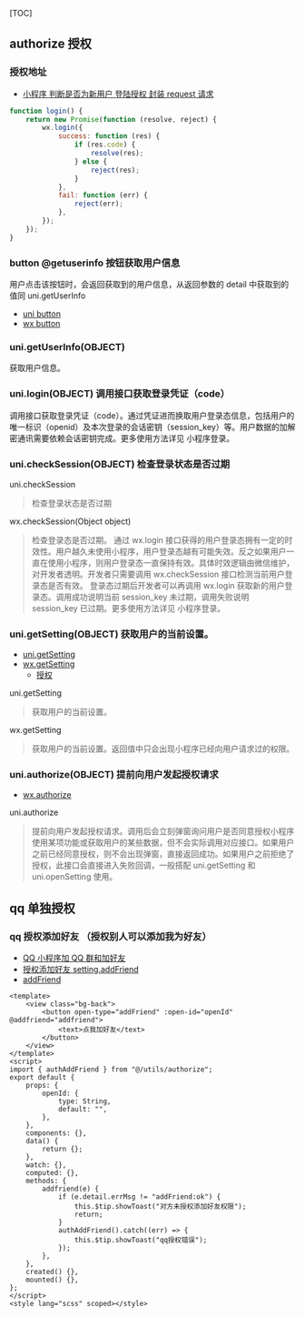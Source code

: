 [TOC]

## authorize 授权

### 授权地址

-   [小程序 判断是否为新用户 登陆授权 封装 request 请求](https://www.jianshu.com/p/ed225b88bb9a)

```js
function login() {
	return new Promise(function (resolve, reject) {
		wx.login({
			success: function (res) {
				if (res.code) {
					resolve(res);
				} else {
					reject(res);
				}
			},
			fail: function (err) {
				reject(err);
			},
		});
	});
}
```

### button @getuserinfo 按钮获取用户信息

用户点击该按钮时，会返回获取到的用户信息，从返回参数的 detail 中获取到的值同 uni.getUserInfo

-   [uni button](https://uniapp.dcloud.io/component/button)
-   [wx button](https://developers.weixin.qq.com/miniprogram/dev/component/button.html)

### uni.getUserInfo(OBJECT)

获取用户信息。

### uni.login(OBJECT) 调用接口获取登录凭证（code）

调用接口获取登录凭证（code）。通过凭证进而换取用户登录态信息，包括用户的唯一标识（openid）及本次登录的会话密钥（session_key）等。用户数据的加解密通讯需要依赖会话密钥完成。更多使用方法详见 小程序登录。

### uni.checkSession(OBJECT) 检查登录状态是否过期

uni.checkSession

> 检查登录状态是否过期

wx.checkSession(Object object)

> 检查登录态是否过期。
> 通过 wx.login 接口获得的用户登录态拥有一定的时效性。用户越久未使用小程序，用户登录态越有可能失效。反之如果用户一直在使用小程序，则用户登录态一直保持有效。具体时效逻辑由微信维护，对开发者透明。开发者只需要调用 wx.checkSession 接口检测当前用户登录态是否有效。
> 登录态过期后开发者可以再调用 wx.login 获取新的用户登录态。调用成功说明当前 session_key 未过期，调用失败说明 session_key 已过期。更多使用方法详见 小程序登录。

### uni.getSetting(OBJECT) 获取用户的当前设置。

-   [uni.getSetting](https://uniapp.dcloud.io/api/other/setting?id=getsetting)
-   [wx.getSetting](https://developers.weixin.qq.com/miniprogram/dev/api/open-api/setting/wx.getSetting.html)
    -   [授权](https://developers.weixin.qq.com/miniprogram/dev/framework/open-ability/authorize.html)

uni.getSetting

> 获取用户的当前设置。

wx.getSetting

> 获取用户的当前设置。返回值中只会出现小程序已经向用户请求过的权限。

### uni.authorize(OBJECT) 提前向用户发起授权请求

-   [wx.authorize](https://developers.weixin.qq.com/miniprogram/dev/api/open-api/authorize/wx.authorize.html)

uni.authorize

> 提前向用户发起授权请求。调用后会立刻弹窗询问用户是否同意授权小程序使用某项功能或获取用户的某些数据，但不会实际调用对应接口。如果用户之前已经同意授权，则不会出现弹窗，直接返回成功。如果用户之前拒绝了授权，此接口会直接进入失败回调，一般搭配 uni.getSetting 和 uni.openSetting 使用。

## qq 单独授权

### qq 授权添加好友 （授权别人可以添加我为好友）

-   [QQ 小程序加 QQ 群和加好友](https://blog.csdn.net/weixin_45514169/article/details/107397007)
-   [授权添加好友 setting.addFriend](https://q.qq.com/wiki/develop/game/frame/open-ability/authorize.html)
-   [addFriend](https://q.qq.com/wiki/develop/miniprogram/component/form/button.html)

```vue
<template>
	<view class="bg-back">
		<button open-type="addFriend" :open-id="openId" @addfriend="addfriend">
			<text>点我加好友</text>
		</button>
	</view>
</template>
<script>
import { authAddFriend } from "@/utils/authorize";
export default {
	props: {
		openId: {
			type: String,
			default: "",
		},
	},
	components: {},
	data() {
		return {};
	},
	watch: {},
	computed: {},
	methods: {
		addfriend(e) {
			if (e.detail.errMsg != "addFriend:ok") {
				this.$tip.showToast("对方未授权添加好友权限");
				return;
			}
			authAddFriend().catch((err) => {
				this.$tip.showToast("qq授权错误");
			});
		},
	},
	created() {},
	mounted() {},
};
</script>
<style lang="scss" scoped></style>
```

